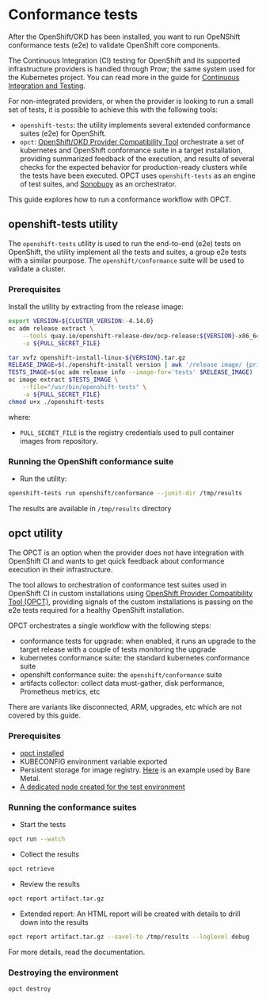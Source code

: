 # Conformance tests

After the OpenShift/OKD has been installed, you want to run OpeNShift conformance
tests (e2e) to validate OpenShift core components.

The Continuous Integration (CI) testing for OpenShift and its supported infrastructure providers is handled through Prow; the same system used for the Kubernetes project. You can read more in the guide for [Continuous Integration and Testing](../continuous-integration-and-testing).

For non-integrated providers, or when the provider is looking to run a small set of tests,
it is possible to achieve this with the following tools:

- `openshift-tests`: the utility implements several extended conformance suites (e2e) for OpenShift.
- `opct`: [OpenShift/OKD Provider Compatibility Tool](https://redhat-openshift-ecosystem.github.io/provider-certification-tool/) orchestrate a set of kubernetes and OpenShift conformance suite in a target installation, providing summarized feedback of the execution, and results of several checks for the expected behavior for production-ready clusters while the tests have been executed. OPCT uses `openshift-tests` as an engine of test suites, and [Sonobuoy](https://sonobuoy.io/) as an orchestrator.

This guide explores how to run a conformance workflow with OPCT.

## openshift-tests utility

The `openshift-tests` utility is used to run the end-to-end (e2e) tests on OpenShift, the utility implement all the tests and suites, a group e2e tests with a similar pourpose. The `openshift/conformance` suite will be used to validate a cluster.

### Prerequisites

Install the utility by extracting from the release image:

```sh
export VERSION=${CLUSTER_VERSION:-4.14.0}
oc adm release extract \
    --tools quay.io/openshift-release-dev/ocp-release:${VERSION}-x86_64 \
    -a ${PULL_SECRET_FILE}

tar xvfz openshift-install-linux-${VERSION}.tar.gz
RELEASE_IMAGE=$(./openshift-install version | awk '/release image/ {print $3}')
TESTS_IMAGE=$(oc adm release info --image-for='tests' $RELEASE_IMAGE)
oc image extract $TESTS_IMAGE \
    --file="/usr/bin/openshift-tests" \
    -a ${PULL_SECRET_FILE}
chmod u+x ./openshift-tests
```

where:

- `PULL_SECRET_FILE` is the registry credentials used to pull container images from repository.

### Running the OpenShift conformance suite

- Run the utility:

```sh
openshift-tests run openshift/conformance --junit-dir /tmp/results
```

The results are available in `/tmp/results` directory

## opct utility

The OPCT is an option when the provider does not have integration with OpenShift CI and wants to get quick feedback about conformance execution in their infrastructure.

The tool allows to orchestration of conformance test suites used in OpenShift CI in
custom installations using [OpenShift Provider Compatibility Tool (OPCT)](https://redhat-openshift-ecosystem.github.io/provider-certification-tool/user/), providing signals of the custom installations is passing on the e2e tests required for a healthy OpenShift installation.

OPCT orchestrates a single workflow with the following steps:

- conformance tests for upgrade: when enabled, it runs an upgrade to the target release with a couple of tests monitoring the upgrade
- kubernetes conformance suite: the standard kubernetes conformance suite
- openshift conformance suite: the `openshift/conformance` suite
- artifacts collector: collect data must-gather, disk performance, Prometheus metrics, etc

There are variants like disconnected, ARM, upgrades, etc which are not covered by this guide.

### Prerequisites

- [opct installed][opct-install]
- KUBECONFIG environment variable exported
- Persistent storage for image registry. [Here][image-registry-storage-bm] is an example used by Bare Metal.
- [A dedicated node created for the test environment](https://redhat-openshift-ecosystem.github.io/provider-certification-tool/user/#standard-env-setup-node)

[opct-install]: https://redhat-openshift-ecosystem.github.io/provider-certification-tool/user/#install
[image-registry-storage-bm]: https://docs.openshift.com/container-platform/4.13/registry/configuring_registry_storage/configuring-registry-storage-baremetal.html

### Running the conformance suites

- Start the tests

```sh
opct run --watch
```

- Collect the results

```sh
opct retrieve
```

- Review the results

```sh
opct report artifact.tar.gz
```

- Extended report: An HTML report will be created with details to drill down into the results

```sh
opct report artifact.tar.gz --savel-to /tmp/results --loglevel debug
```

For more details, read the documentation.

### Destroying the environment

```sh
opct destroy
```
